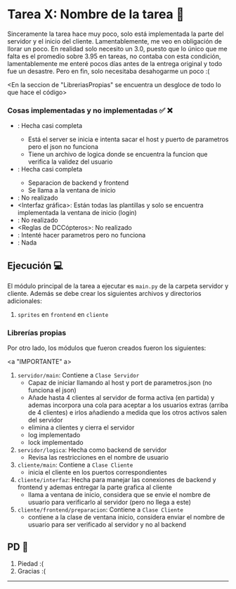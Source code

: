 # Tarea X: Nombre de la tarea :school_satchel:


Sinceramente la tarea hace muy poco, solo está implementada la parte del servidor y el inicio del cliente. Lamentablemente, me veo en obligación de llorar un poco. En realidad solo necesito un 3.0, puesto que lo único que me falta es el promedio sobre 3.95 en tareas, no contaba con esta condición, lamentablemente me enteré pocos días antes de la entrega original y todo fue un desastre. Pero en fin, solo necesitaba desahogarme un poco :(

<En la seccion de "LibreriasPropias" se encuentra un desgloce de todo lo que hace el código>

### Cosas implementadas y no implementadas :white_check_mark: :x:

* <Networking>: Hecha casi completa
    - Está el server se inicia e intenta sacar el host y puerto de parametros pero el json no funciona
    - Tiene un archivo de logica donde se encuentra la funcion que verifica la validez del usuario
* <Arquitectura cliente-servidor>: Hecha casi completa
    - Separacion de backend y frontend
    - Se llama a la ventana de inicio
* <Manejo de bytes>: No realizado
* <Interfaz gráfica>: Están todas las plantillas y solo se encuentra implementada la ventana de inicio (login)
* <Grafo>: No realizado
* <Reglas de DCCópteros>: No realizado
* <General>: Intenté hacer parametros pero no funciona
* <Bonus>: Nada

## Ejecución :computer:
El módulo principal de la tarea a ejecutar es  ```main.py``` de la carpeta servidor y cliente. Además se debe crear los siguientes archivos y directorios adicionales:
1. ```sprites``` en ```frontend``` en ```cliente```

### Librerías propias
Por otro lado, los módulos que fueron creados fueron los siguientes:

<a "IMPORTANTE" a>

1. ```servidor/main```: Contiene a ```Clase Servidor```
    - Capaz de iniciar llamando al host y port de parametros.json (no funciona el json)
    - Añade hasta 4 clientes al servidor de forma activa (en partida) y ademas incorpora una cola para aceptar a los usuarios extras (arriba de 4 clientes) e irlos añadiendo a medida que los otros activos salen del servidor
    - elimina a clientes y cierra el servidor
    - log implementado
    - lock implementado
2. ```servidor/logica```: Hecha como backend de servidor
    - Revisa las restricciones en el nombre de usuario
3. ```cliente/main```: Contiene a ```Clase Cliente```
    - inicia el cliente en los puertos correspondientes
4. ```cliente/interfaz```: Hecha para manejar las conexiones de backend y frontend y ademas entregar la parte grafica al cliente
    - llama a ventana de inicio, considera que se envie el nombre de usuario para verificarlo al servidor (pero no llega a este)
5. ```cliente/frontend/preparacion```: Contiene a ```Clase Cliente```
    - contiene a la clase de ventana inicio, considera enviar el nombre de usuario para ser verificado al servidor y no al backend

## PD :thinking:

1. Piedad :(
2. Gracias :(

-------